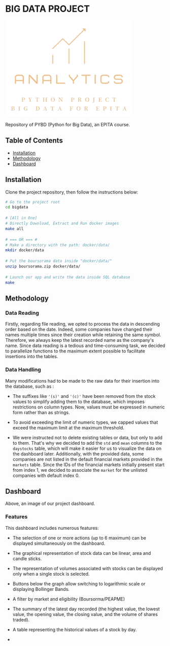 # BIG DATA PROJECT

![Logo Project.](dashboard/assets/logo.png)

Repository of PYBD (Python for Big Data), an EPITA course.

## Table of Contents

- [Installation](#installation)
- [Methodology](#methodology)
- [Dashboard](#dashboard)

## Installation

Clone the project repository, then follow the instructions below:

```sh
# Go to the project root
cd bigdata

# [All in One]
# Directly Download, Extract and Run docker images
make all

# === OR === #
# Make a directory with the path: docker/data/
mkdir docker/data

# Put the boursorama data inside "docker/data/"
unzip boursorama.zip docker/data/

# Launch our app and write the data inside SQL database
make
```

## Methodology

### Data Reading


Firstly, regarding file reading, we opted to process the data in descending order based on the date. Indeed, some companies have changed their names multiple times since their creation while retaining the same symbol. Therefore, we always keep the latest recorded name as the company's name. Since data reading is a tedious and time-consuming task, we decided to parallelize functions to the maximum extent possible to facilitate insertions into the tables.

### Data Handling


Many modifications had to be made to the raw data for their insertion into the database, such as :

- The suffixes like `'(s)'` and `'(c)'` have been removed from the stock values to simplify adding them to the database, which imposes restrictions on column types. Now, values must be expressed in numeric form rather than as strings.

- To avoid exceeding the limit of numeric types, we capped values that exceed the maximum limit at the maximum threshold.

- We were instructed not to delete existing tables or data, but only to add to them. That's why we decided to add the `std` and `mean` columns to the `daystocks` table, which will make it easier for us to visualize the data on the dashboard later. Additionally, with the provided data, some companies are not listed in the default financial markets provided in the `markets` table. Since the IDs of the financial markets initially present start from index 1, we decided to associate the `market` for the unlisted companies with default index 0.

## Dashboard



Above, an image of our project dashboard.

### Features

This dashboard includes numerous features:

- The selection of one or more actions (up to 6 maximum) can be displayed simultaneously on the dashboard.

-  The graphical representation of stock data can be linear, area and candle sticks.
- The representation of volumes associated with stocks can be displayed only when a single stock is selected.
- Buttons below the graph allow switching to logarithmic scale or displaying Bollinger Bands.
- A filter by market and eligibility (Boursorma/PEAPME)
- The summary of the latest day recorded (the highest value, the lowest value, the opening value, the closing value, and the volume of shares traded).

- A table representing the historical values of a stock by day.
-